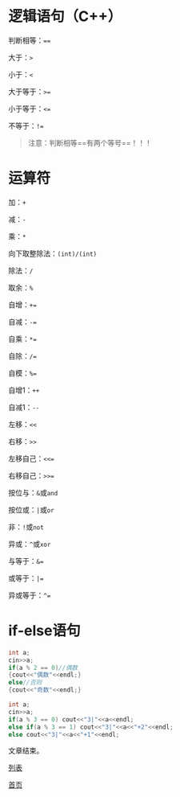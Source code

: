 # 逻辑语句（C++）

判断相等：```==```

大于：```>```

小于：```<```

大于等于：```>=```

小于等于：```<=```

不等于：```!=```

> 注意：判断相等==有两个等号==！！！

# 运算符
加：```+```

减：```-```

乘：```*```

向下取整除法：```(int)/(int)```

除法：```/```

取余：```%```

自增：```+=```

自减：```-=```

自乘：```*=```

自除：```/=```

自模：```%=```

自增1：```++```

自减1：```--```

左移：```<<```

右移：```>>```

左移自己：```<<=```

右移自己：```>>=```

按位与：```&```或```and```

按位或：```|```或```or```

非：```!```或```not```

异或：```^```或```xor```

与等于：```&=```

或等于：```|=```

异或等于：```^=```

# if-else语句

```cpp
int a;
cin>>a;
if(a % 2 == 0)//偶数
{cout<<"偶数"<<endl;}
else//否则
{cout<<"奇数"<<endl;}
```

```cpp
int a;
cin>>a;
if(a % 3 == 0) cout<<"3|"<<a<<endl;
else if(a % 3 == 1) cout<<"3|"<<a<<"+2"<<endl;
else cout<<"3|"<<a<<"+1"<<endl;
```

文章结束。

[列表](https://ruiluogu.github.io/show/articles/list)

[首页](https://ruiluogu.github.io)
